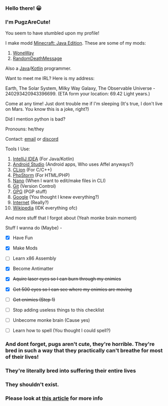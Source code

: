 
### Hello there! 😀

### I'm PugzAreCute!

You seem to have stumbled upon my profile!

I make modd [Minecraft: Java Edition](https://www.minecraft.net/). These are some of my mods:

1. [WoneWay](https://www.curseforge.com/minecraft/mc-mods/woneway)
2. [RandomDeathMessage](https://www.curseforge.com/minecraft/mc-mods/randomdeathmessage)

Also a [Java](https://java.com/)/[Kotlin](https://kotlinlang.org/) programmer.

Want to meet me IRL? Here is my address:

Earth, The Solar System, Milky Way Galaxy, The Observable Universe - 240293420943396699. (ETA form your location: 69.42 Light years.)

Come at any time! Just dont trouble me if I'm sleeping (It's true, I don't live on Mars. You know this is a joke, right?)

Did I mention python is bad?

Pronouns: he/they

Contact: [email](https://pugzarecute.com/contact) or [discord](https://discord.gg/geNRqMu5XW)

Tools I Use:
 1. [IntelliJ IDEA](https://www.jetbrains.com/idea/) (For Java/Kotlin)
 2. [Android Studio](https://developer.android.com/studio) (Android apps, Who uses Affel anyways?)
 3. [CLion](https://www.jetbrains.com/clion/) (For C/C++)
 4. [PhpStorm](https://www.jetbrains.com/phpstorm/) (For HTML/PHP)
 6. [Nano](https://www.nano-editor.org/) (When I want to edit/make files in CLI)
 7. [Git](https://git-scm.com/) (Version Control)
 8. [GPG](https://gnupg.org/) (PGP stuff)
 9. [Google](https://www.google.com/) (You thought I knew everything?)
 10. [Internet](https://en.wikipedia.org/wiki/Internet) (Really?)
 11. [Wikipedia](https://en.wikipedia.org/wiki/Wikipedia) (IDK everything ofc)
 
 And more stuff that I forgot about (Yeah monke brain moment)
 
 Stuff I wanna do (Maybe) - 

 - [x] Have Fun
 - [x] Make Mods
 - [ ] Learn x86 Assembly
 - [x] Become Antimatter
 - [x] ~~Aquire laser eyes so I can burn through my enimies~~
 - [x] ~~Get 500 eyes so I can see where my enimies are moving~~
 - [ ] ~~Get enimies (Step 1)~~
 - [ ] Stop adding useless things to this checklist
 - [ ] Unbecome monke brain (Cause yes)
 - [ ] Learn how to spell (You thought I could spell?)

 
### And dont forget, pugs aren't cute, they're horrible. They're bred in such a way that they practically can't breathe for most of their lives!

### They're literally bred into suffering their entire lives

### They shouldn't exist.

### Please look at [this article](https://www.pugsclub.org/health/pug-breathing-problems/) for more info
